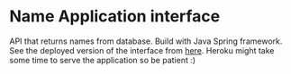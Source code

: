# Name Application interface

API that returns names from database. Build with Java Spring framework. See the deployed version of the interface from [here](https://secret-plains-56145.herokuapp.com/). Heroku might take some time to serve the application so be patient :)



